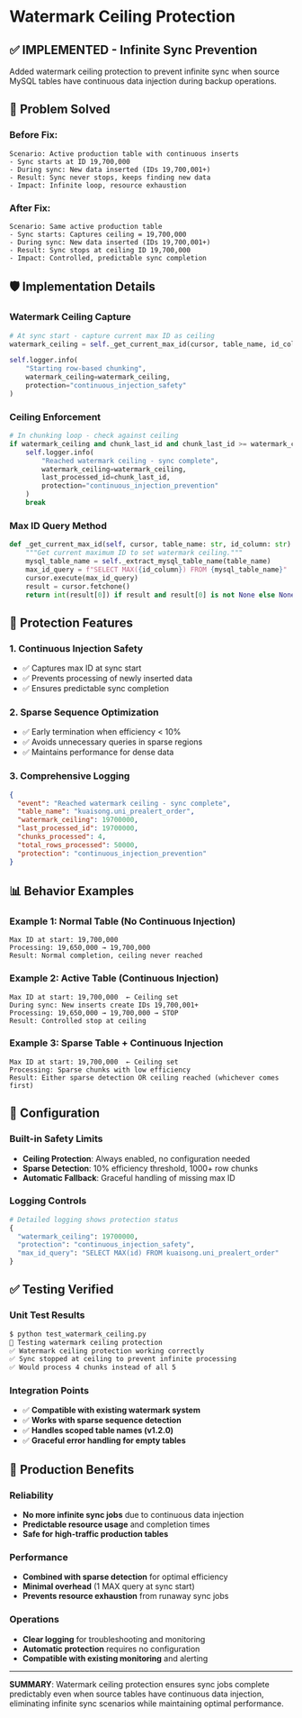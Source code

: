 # Watermark Ceiling Protection

## ✅ **IMPLEMENTED** - Infinite Sync Prevention

Added watermark ceiling protection to prevent infinite sync when source MySQL tables have continuous data injection during backup operations.

## 🚨 **Problem Solved**

### **Before Fix:**
```
Scenario: Active production table with continuous inserts
- Sync starts at ID 19,700,000
- During sync: New data inserted (IDs 19,700,001+)
- Result: Sync never stops, keeps finding new data
- Impact: Infinite loop, resource exhaustion
```

### **After Fix:**
```
Scenario: Same active production table
- Sync starts: Captures ceiling = 19,700,000
- During sync: New data inserted (IDs 19,700,001+) 
- Result: Sync stops at ceiling ID 19,700,000
- Impact: Controlled, predictable sync completion
```

## 🛡️ **Implementation Details**

### **Watermark Ceiling Capture**
```python
# At sync start - capture current max ID as ceiling
watermark_ceiling = self._get_current_max_id(cursor, table_name, id_column)

self.logger.info(
    "Starting row-based chunking",
    watermark_ceiling=watermark_ceiling,
    protection="continuous_injection_safety"
)
```

### **Ceiling Enforcement**
```python
# In chunking loop - check against ceiling
if watermark_ceiling and chunk_last_id and chunk_last_id >= watermark_ceiling:
    self.logger.info(
        "Reached watermark ceiling - sync complete",
        watermark_ceiling=watermark_ceiling,
        last_processed_id=chunk_last_id,
        protection="continuous_injection_prevention"
    )
    break
```

### **Max ID Query Method**
```python
def _get_current_max_id(self, cursor, table_name: str, id_column: str) -> Optional[int]:
    """Get current maximum ID to set watermark ceiling."""
    mysql_table_name = self._extract_mysql_table_name(table_name)
    max_id_query = f"SELECT MAX({id_column}) FROM {mysql_table_name}"
    cursor.execute(max_id_query)
    result = cursor.fetchone()
    return int(result[0]) if result and result[0] is not None else None
```

## 🎯 **Protection Features**

### **1. Continuous Injection Safety**
- ✅ Captures max ID at sync start
- ✅ Prevents processing of newly inserted data
- ✅ Ensures predictable sync completion

### **2. Sparse Sequence Optimization** 
- ✅ Early termination when efficiency < 10%
- ✅ Avoids unnecessary queries in sparse regions
- ✅ Maintains performance for dense data

### **3. Comprehensive Logging**
```json
{
  "event": "Reached watermark ceiling - sync complete",
  "table_name": "kuaisong.uni_prealert_order",
  "watermark_ceiling": 19700000,
  "last_processed_id": 19700000,
  "chunks_processed": 4,
  "total_rows_processed": 50000,
  "protection": "continuous_injection_prevention"
}
```

## 📊 **Behavior Examples**

### **Example 1: Normal Table (No Continuous Injection)**
```
Max ID at start: 19,700,000
Processing: 19,650,000 → 19,700,000
Result: Normal completion, ceiling never reached
```

### **Example 2: Active Table (Continuous Injection)**
```
Max ID at start: 19,700,000  ← Ceiling set
During sync: New inserts create IDs 19,700,001+
Processing: 19,650,000 → 19,700,000 → STOP
Result: Controlled stop at ceiling
```

### **Example 3: Sparse Table + Continuous Injection**
```
Max ID at start: 19,700,000  ← Ceiling set
Processing: Sparse chunks with low efficiency
Result: Either sparse detection OR ceiling reached (whichever comes first)
```

## 🔧 **Configuration**

### **Built-in Safety Limits**
- **Ceiling Protection**: Always enabled, no configuration needed
- **Sparse Detection**: 10% efficiency threshold, 1000+ row chunks
- **Automatic Fallback**: Graceful handling of missing max ID

### **Logging Controls**
```python
# Detailed logging shows protection status
{
  "watermark_ceiling": 19700000,
  "protection": "continuous_injection_safety",
  "max_id_query": "SELECT MAX(id) FROM kuaisong.uni_prealert_order"
}
```

## ✅ **Testing Verified**

### **Unit Test Results**
```bash
$ python test_watermark_ceiling.py
🧪 Testing watermark ceiling protection
✅ Watermark ceiling protection working correctly
✅ Sync stopped at ceiling to prevent infinite processing
✅ Would process 4 chunks instead of all 5
```

### **Integration Points**
- ✅ **Compatible with existing watermark system**
- ✅ **Works with sparse sequence detection**
- ✅ **Handles scoped table names (v1.2.0)**
- ✅ **Graceful error handling for empty tables**

## 🎯 **Production Benefits**

### **Reliability**
- **No more infinite sync jobs** due to continuous data injection
- **Predictable resource usage** and completion times
- **Safe for high-traffic production tables**

### **Performance**
- **Combined with sparse detection** for optimal efficiency
- **Minimal overhead** (1 MAX query at sync start)
- **Prevents resource exhaustion** from runaway sync jobs

### **Operations**
- **Clear logging** for troubleshooting and monitoring
- **Automatic protection** requires no configuration
- **Compatible with existing monitoring** and alerting

---

**SUMMARY**: Watermark ceiling protection ensures sync jobs complete predictably even when source tables have continuous data injection, eliminating infinite sync scenarios while maintaining optimal performance.